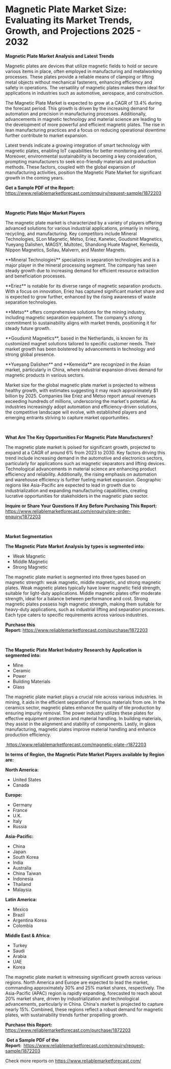 <p><h1>Magnetic Plate Market Size: Evaluating its Market Trends, Growth, and Projections 2025 - 2032</h1></p><p><strong>Magnetic Plate Market Analysis and Latest Trends</strong></p>
<p><p>Magnetic plates are devices that utilize magnetic fields to hold or secure various items in place, often employed in manufacturing and metalworking processes. These plates provide a reliable means of clamping or lifting metal objects without mechanical fasteners, enhancing efficiency and safety in operations. The versatility of magnetic plates makes them ideal for applications in industries such as automotive, aerospace, and construction.</p><p>The Magnetic Plate Market is expected to grow at a CAGR of 13.4% during the forecast period. This growth is driven by the increasing demand for automation and precision in manufacturing processes. Additionally, advancements in magnetic technology and material science are leading to the development of more powerful and efficient magnetic plates. The rise in lean manufacturing practices and a focus on reducing operational downtime further contribute to market expansion.</p><p>Latest trends indicate a growing integration of smart technology with magnetic plates, enabling IoT capabilities for better monitoring and control. Moreover, environmental sustainability is becoming a key consideration, prompting manufacturers to seek eco-friendly materials and production methods. These factors, coupled with the global expansion of manufacturing activities, position the Magnetic Plate Market for significant growth in the coming years.</p></p>
<p><strong>Get a Sample PDF of the Report:&nbsp;</strong> <a href="https://www.reliablemarketforecast.com/enquiry/request-sample/1872203?utm_campaign=2723&utm_medium=2&utm_source=Github&utm_content=ia&utm_term=08042025&utm_id=magnetic-plate">https://www.reliablemarketforecast.com/enquiry/request-sample/1872203</a></p>
<p>&nbsp;</p>
<p><strong>Magnetic Plate Major Market Players</strong></p>
<p><p>The magnetic plate market is characterized by a variety of players offering advanced solutions for various industrial applications, primarily in mining, recycling, and manufacturing. Key competitors include Mineral Technologies, SLon Magnetic, Metso, Eriez, Kanetec, Goudsmit Magnetics, Yueyang Dalishen, MAGSY, Multotec, Shandong Huate Magnet, Kemeida, Nippon Magnetics, Sollau, Malvern, and Master Magnets.</p><p>**Mineral Technologies** specializes in separation technologies and is a major player in the mineral processing segment. The company has seen steady growth due to increasing demand for efficient resource extraction and beneficiation processes.</p><p>**Eriez** is notable for its diverse range of magnetic separation products. With a focus on innovation, Eriez has captured significant market share and is expected to grow further, enhanced by the rising awareness of waste separation technologies.</p><p>**Metso** offers comprehensive solutions for the mining industry, including magnetic separation equipment. The company's strong commitment to sustainability aligns with market trends, positioning it for steady future growth.</p><p>**Goudsmit Magnetics**, based in the Netherlands, is known for its customized magnet solutions tailored to specific customer needs. Their market growth has been bolstered by advancements in technology and strong global presence.</p><p>**Yueyang Dalishen** and **Kemeida** are recognized in the Asian market, particularly in China, where industrial expansion drives demand for magnetic products in various sectors.</p><p>Market size for the global magnetic plate market is projected to witness healthy growth, with estimates suggesting it may reach approximately $1 billion by 2025. Companies like Eriez and Metso report annual revenues exceeding hundreds of millions, underscoring the market's potential. As industries increasingly adopt automation and efficiency-driven solutions, the competitive landscape will evolve, with established players and emerging entrants striving to capture market opportunities.</p></p>
<p>&nbsp;</p>
<p><strong>What Are The Key Opportunities For Magnetic Plate Manufacturers?</strong></p>
<p><p>The magnetic plate market is poised for significant growth, projected to expand at a CAGR of around 6% from 2023 to 2030. Key factors driving this trend include increasing demand in the automotive and electronics sectors, particularly for applications such as magnetic separators and lifting devices. Technological advancements in material science are enhancing product efficiency and reliability. Additionally, the rising emphasis on automation and warehouse efficiency is further fueling market expansion. Geographic regions like Asia-Pacific are expected to lead in growth due to industrialization and expanding manufacturing capabilities, creating lucrative opportunities for stakeholders in the magnetic plate sector.</p></p>
<p><strong>Inquire or Share Your Questions If Any Before Purchasing This Report:</strong> <a href="https://www.reliablemarketforecast.com/enquiry/pre-order-enquiry/1872203?utm_campaign=2723&utm_medium=2&utm_source=Github&utm_content=ia&utm_term=08042025&utm_id=magnetic-plate">https://www.reliablemarketforecast.com/enquiry/pre-order-enquiry/1872203</a></p>
<p>&nbsp;</p>
<p><strong>Market Segmentation</strong></p>
<p><strong>The Magnetic Plate Market Analysis by types is segmented into:</strong></p>
<p><ul><li>Weak Magnetic</li><li>Middle Magnetic</li><li>Strong Magnetic</li></ul></p>
<p><p>The magnetic plate market is segmented into three types based on magnetic strength: weak magnetic, middle magnetic, and strong magnetic plates. Weak magnetic plates typically have lower magnetic field strength, suitable for light-duty applications. Middle magnetic plates offer moderate strength, ideal for a balance between performance and cost. Strong magnetic plates possess high magnetic strength, making them suitable for heavy-duty applications, such as industrial lifting and separation processes. Each type caters to specific requirements across various industries.</p></p>
<p><strong>Purchase this Report:&nbsp;</strong><a href="https://www.reliablemarketforecast.com/purchase/1872203?utm_campaign=2723&utm_medium=2&utm_source=Github&utm_content=ia&utm_term=08042025&utm_id=magnetic-plate">https://www.reliablemarketforecast.com/purchase/1872203</a></p>
<p>&nbsp;</p>
<p><strong>The Magnetic Plate Market Industry Research by Application is segmented into:</strong></p>
<p><ul><li>Mine</li><li>Ceramic</li><li>Power</li><li>Building Materials</li><li>Glass</li></ul></p>
<p><p>The magnetic plate market plays a crucial role across various industries. In mining, it aids in the efficient separation of ferrous materials from ore. In the ceramics sector, magnetic plates enhance the quality of tile production by ensuring impurity removal. The power industry utilizes these plates for effective equipment protection and material handling. In building materials, they assist in the alignment and stability of components. Lastly, in glass manufacturing, magnetic plates improve material handling and enhance production efficiency.</p></p>
<p><a href="https://www.reliablemarketforecast.com/magnetic-plate-r1872203?utm_campaign=2723&utm_medium=2&utm_source=Github&utm_content=ia&utm_term=08042025&utm_id=magnetic-plate">&nbsp;https://www.reliablemarketforecast.com/magnetic-plate-r1872203</a></p>
<p><strong>In terms of Region, the Magnetic Plate Market Players available by Region are:</strong></p>
<p>
    <p> <strong> North America: </strong>
        <ul>
            <li>United States</li>
            <li>Canada</li>
        </ul>
        </p> 
    <p> <strong> Europe: </strong>
        <ul>
            <li>Germany</li>
            <li>France</li>
            <li>U.K.</li>
            <li>Italy</li>
            <li>Russia</li>
        </ul>
        </p> 
    <p> <strong> Asia-Pacific: </strong>
        <ul>
            <li>China</li>
            <li>Japan</li>
            <li>South Korea</li>
            <li>India</li>
            <li>Australia</li>
            <li>China Taiwan</li>
            <li>Indonesia</li>
            <li>Thailand</li>
            <li>Malaysia</li>
        </ul>
        </p> 
    <p> <strong> Latin America: </strong>
        <ul>
            <li>Mexico</li>
            <li>Brazil</li>
            <li>Argentina Korea</li>
            <li>Colombia</li>
        </ul>
        </p> 
    <p> <strong> Middle East & Africa: </strong>
        <ul>
            <li>Turkey</li>
            <li>Saudi</li>
            <li>Arabia</li>
            <li>UAE</li>
            <li>Korea</li>
        </ul>
    </p>
    </p>
<p><p>The magnetic plate market is witnessing significant growth across various regions. North America and Europe are expected to lead the market, commanding approximately 30% and 25% market shares, respectively. The Asia-Pacific (APAC) region is rapidly expanding, forecasted to reach about 20% market share, driven by industrialization and technological advancements, particularly in China. China's market is projected to capture nearly 15%. Combined, these regions reflect a robust demand for magnetic plates, with sustainability trends further propelling growth.</p></p>
<p><strong>Purchase this Report: </strong><a href="https://www.reliablemarketforecast.com/purchase/1872203?utm_campaign=2723&utm_medium=2&utm_source=Github&utm_content=ia&utm_term=08042025&utm_id=magnetic-plate">https://www.reliablemarketforecast.com/purchase/1872203</a></p>
<p>&nbsp;<strong>Get a Sample PDF of the Report:&nbsp;&nbsp;</strong><a href="https://www.reliablemarketforecast.com/enquiry/request-sample/1872203?utm_campaign=2723&utm_medium=2&utm_source=Github&utm_content=ia&utm_term=08042025&utm_id=magnetic-plate">https://www.reliablemarketforecast.com/enquiry/request-sample/1872203</a></p>
<p><strong></strong></p>
<p>Check more reports on <a href="https://www.reliablemarketforecast.com/?utm_campaign=2723&utm_medium=2&utm_source=Github&utm_content=ia&utm_term=08042025&utm_id=magnetic-plate">https://www.reliablemarketforecast.com/</a></p>
